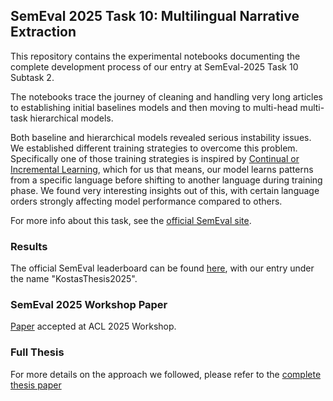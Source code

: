 ## SemEval 2025 Task 10: Multilingual Narrative Extraction

This repository contains the experimental notebooks documenting the complete development process of our entry at SemEval-2025 Task 10 Subtask 2.

The notebooks trace the journey of cleaning and handling very long articles to establishing initial baselines models and then moving to multi-head multi-task hierarchical models. 

Both baseline and hierarchical models revealed serious instability issues. We established different training strategies to overcome this problem. Specifically one of those training strategies is inspired by [Continual or Incremental Learning](https://en.wikipedia.org/wiki/Incremental_learning), which for us that means, our model learns patterns from a specific language before shifting to another language during training phase. We found very interesting insights out of this, with certain language orders strongly affecting model performance compared to others.

For more info about this task, see the [official SemEval site](https://propaganda.math.unipd.it/semeval2025task10/).

### Results
The official SemEval leaderboard can be found [here](https://propaganda.math.unipd.it/semeval2025task10/leaderboardv2.html), with our entry under the name "KostasThesis2025".

### SemEval 2025 Workshop Paper
[Paper](./SemEval_Submission_Paper.pdf) accepted at ACL 2025 Workshop. 

### Full Thesis
For more details on the approach we followed, please refer to the [complete thesis paper](./BSc_Thesis_Paper.pdf)
